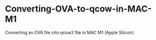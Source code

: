 # Converting-OVA-to-qcow-in-MAC-M1
Converting an OVA file into qcow2 file in MAC M1 (Apple Silicon)
